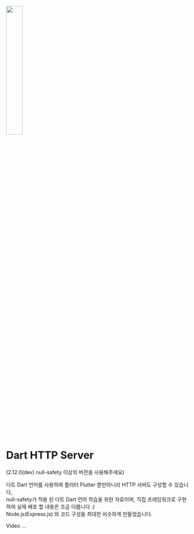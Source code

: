 <img src="https://avatars1.githubusercontent.com/u/1609975?s=200&v=4" width="30%"/>

# Dart HTTP Server
(2.12.0(dev) null-safety 이상의 버전을 사용해주세요)  
  
다트 Dart 언어를 사용하여 플러터 Flutter 뿐만아니라 HTTP 서버도 구성할 수 있습니다,  
null-safety가 적용 된 다트 Dart 언어 학습을 위한 자료이며, 직접 프레임워크로 구현하여 실제 배포 할 내용은 조금 다릅니다 :)  
Node.js(Express.js) 와 코드 구성을 최대한 비슷하게 만들었습니다.  
  
Video ...